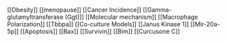 [[Obesity]]
[[menopause]]
[[Cancer Incidence]]
[[Gamma-glutamyltransferase (Ggt)]]
[[Molecular mechanism]]
[[Macrophage Polarization]]
[[Tbbpa]]
[[Co-culture Models]]
[[Janus Kinase 1]]
[[Mir-20a-5p]]
[[Apoptosis]]
[[Bax]]
[[Survivin]]
[[Bim]]
[[Curcusone C]]
